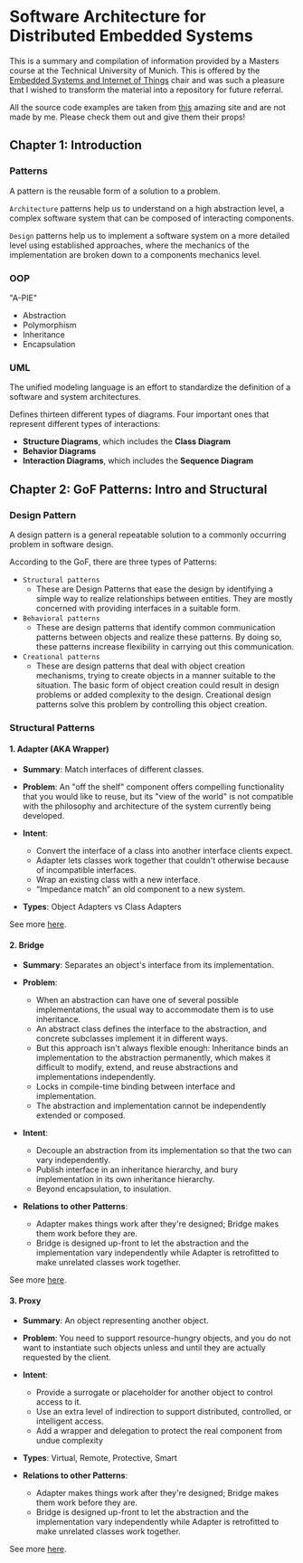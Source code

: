 # Software Architecture for Distributed Embedded Systems
This is a summary and compilation of information provided by a Masters course at the
Technical University of Munich. This is offered by the 
[Embedded Systems and Internet of Things](https://www.ei.tum.de/en/esi/home/) chair and
was such a pleasure that I wished to transform the material into a repository for future
referral.

All the source code examples are taken from [this](https://sourcemaking.com/)
 amazing site and are not made by me. Please check them out and give them their props!

## Chapter 1: Introduction
### Patterns
A pattern is the reusable form of a solution to a problem.

`Architecture` patterns help us to understand on a high abstraction level, a complex
software system that can be composed of interacting components.

`Design` patterns help us to implement a software system on a more detailed level using
established approaches, where the mechanics of the implementation are broken down to a
components mechanics level.

### OOP
"A-PIE"
- Abstraction
- Polymorphism
- Inheritance
- Encapsulation

### UML
The unified modeling language is an effort to standardize the definition of a software and
system architectures.

Defines thirteen different types of diagrams. Four important ones that represent different
types of interactions:

- **Structure Diagrams**, which includes the **Class Diagram**
- **Behavior Diagrams**
- **Interaction Diagrams**, which includes the **Sequence Diagram**

## Chapter 2: GoF Patterns: Intro and Structural
### Design Pattern
A design pattern is a general repeatable solution to a commonly occurring problem in
software design.

According to the GoF, there are three types of Patterns:
- `Structural patterns`
    - These are Design Patterns that ease the design by identifying a simple way to
      realize relationships between entities. They are mostly concerned with providing interfaces in a
      suitable form.
- `Behavioral patterns`
    - These are design patterns that identify common communication patterns
      between objects and realize these patterns. By doing so, these patterns increase flexibility in
      carrying out this communication.
- `Creational patterns`
    - These are design patterns that deal with object
      creation mechanisms, trying to create objects in a manner suitable to the situation. The basic form
      of object creation could result in design problems or added complexity to the design. Creational
      design patterns solve this problem by controlling this object creation.

### Structural Patterns
#### 1. Adapter (AKA Wrapper)
* **Summary**: Match interfaces of different classes.
* **Problem**: An "off the shelf" component offers compelling functionality that you
  would like to reuse, but its "view of the world" is not compatible with
  the philosophy and architecture of the system currently being
  developed.

* **Intent**:
    * Convert the interface of a class into another interface clients expect. 
    * Adapter lets classes work together that couldn't otherwise because of incompatible interfaces.
    * Wrap an existing class with a new interface.
    * “Impedance match” an old component to a new system.

* **Types**: Object Adapters vs Class Adapters

See more [here](https://sourcemaking.com/design_patterns/adapter).

#### 2. Bridge
* **Summary**: Separates an object's interface from its implementation.
* **Problem**:
    * When an abstraction can have one of several possible implementations, the usual way to
      accommodate them is to use inheritance.
    * An abstract class defines the interface to the abstraction, and concrete subclasses implement it in
      different ways.
    * But this approach isn't always flexible enough: Inheritance binds an implementation to the abstraction
      permanently, which makes it difficult to modify, extend, and reuse abstractions and implementations
      independently.
    * Locks in compile-time binding between interface and implementation.
    * The abstraction and implementation cannot be independently extended or composed.

* **Intent**:
    * Decouple an abstraction from its implementation so that the two can vary independently.
    * Publish interface in an inheritance hierarchy, and bury implementation in its own inheritance hierarchy.
    * Beyond encapsulation, to insulation.

* **Relations to other Patterns**:
    * Adapter makes things work after they're designed; Bridge makes them work before they are.
    * Bridge is designed up-front to let the abstraction and the implementation vary independently while
      Adapter is retrofitted to make unrelated classes work together.

See more [here](https://sourcemaking.com/design_patterns/bridge).

#### 3. Proxy
* **Summary**: An object representing another object.
* **Problem**: You need to support resource-hungry objects, and you do not want to 
               instantiate such objects unless and until they are actually requested by the client.

* **Intent**:
    * Provide a surrogate or placeholder for another object to control access to it.
    * Use an extra level of indirection to support distributed, controlled, or intelligent access.
    * Add a wrapper and delegation to protect the real component from undue complexity

* **Types**: Virtual, Remote, Protective, Smart

* **Relations to other Patterns**:
    * Adapter makes things work after they're designed; Bridge makes them work before they are.
    * Bridge is designed up-front to let the abstraction and the implementation vary independently while
      Adapter is retrofitted to make unrelated classes work together.

See more [here](https://sourcemaking.com/design_patterns/proxy).
